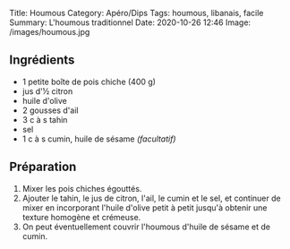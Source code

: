 Title: Houmous
Category: Apéro/Dips
Tags: houmous, libanais, facile
Summary: L'houmous traditionnel
Date: 2020-10-26 12:46
Image: /images/houmous.jpg

## Ingrédients
- 1 petite boîte de pois chiche (400 g)
- jus d'½ citron
- huile d'olive
- 2 gousses d'ail
- 3 c à s tahin
- sel
- 1 c à s cumin, huile de sésame *(facultatif)*

## Préparation
1. Mixer les pois chiches égouttés.
2. Ajouter le tahin, le jus de citron, l'ail, le cumin et le sel, et continuer de mixer en incorporant l'huile d'olive petit à petit jusqu'à obtenir une texture homogène et crémeuse.
3. On peut éventuellement couvrir l'houmous d'huile de sésame et de cumin. 